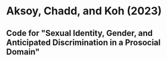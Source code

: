 # Aksoy, Chadd, and Koh (2023)
## Code for "Sexual Identity, Gender, and Anticipated Discrimination in a Prosocial Domain"
